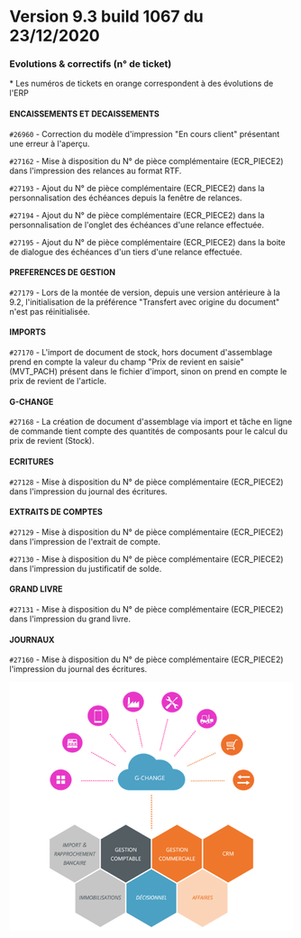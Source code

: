 # Version 9.3 build 1067 du 23/12/2020

### Evolutions & correctifs (n° de ticket)


\* Les numéros de tickets en orange correspondent à des évolutions de l'ERP


#### ENCAISSEMENTS ET DECAISSEMENTS


`#26960` - Correction du modèle d'impression "En cours client" présentant une erreur à l'aperçu.


`#27162` - Mise à disposition du N° de pièce complémentaire (ECR\_PIECE2) dans l'impression des relances au format RTF.


`#27193` - Ajout du N° de pièce complémentaire (ECR\_PIECE2) dans la personnalisation des échéances depuis la fenêtre de relances.


`#27194` - Ajout du N° de pièce complémentaire (ECR\_PIECE2) dans la personnalisation de l'onglet des échéances d'une relance effectuée.


`#27195` - Ajout du N° de pièce complémentaire (ECR\_PIECE2) dans la boite de dialogue des échéances d'un tiers d'une relance effectuée.


#### PREFERENCES DE GESTION


`#27179` - Lors de la montée de version, depuis une version antérieure à la 9.2, l'initialisation de la préférence "Transfert avec origine du document" n'est pas réinitialisée.


#### IMPORTS


`#27170` - L'import de document de stock, hors document d'assemblage prend en compte la valeur du champ "Prix de revient en saisie" (MVT\_PACH) présent dans le fichier d'import, sinon on prend en compte le prix de revient de l'article.


#### G-CHANGE


`#27168` - La création de document d'assemblage via import et tâche en ligne de commande tient compte des quantités de composants pour le calcul du prix de revient (Stock).


#### ECRITURES


`#27128` - Mise à disposition du N° de pièce complémentaire (ECR\_PIECE2) dans l'impression du journal des écritures.


#### EXTRAITS DE COMPTES


`#27129` - Mise à disposition du N° de pièce complémentaire (ECR\_PIECE2) dans l'impression de l'extrait de compte.


`#27130` - Mise à disposition du N° de pièce complémentaire (ECR\_PIECE2) dans l'impression du justificatif de solde.


#### GRAND LIVRE


`#27131` - Mise à disposition du N° de pièce complémentaire (ECR\_PIECE2) dans l'impression du grand livre.


#### JOURNAUX


`#27160` - Mise à disposition du N° de pièce complémentaire (ECR\_PIECE2) l'impression du journal des écritures.


![](../assets/images/Version7/Images/Modules_de_l_ERP.png)


 


 


